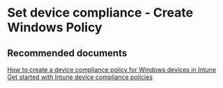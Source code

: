 <properties
	pageTitle="Set device compliance - Create Windows Policy"
	description="Set device compliance - Create Windows Policy"
	service="microsoft.intune"
	resource="intune"
	authors="mackie1604"
	displayOrder=""
	selfHelpType="generic"
	supportTopicIds="32599628"
	resourceTags=""
	productPesIds="15584"
	cloudEnvironments="public"
/>

# Set device compliance - Create Windows Policy

## **Recommended documents**

[How to create a device compliance policy for Windows devices in Intune](https://docs.microsoft.com/intune/compliance-policy-create-windows)<br>
[Get started with Intune device compliance policies](https://docs.microsoft.com/intune/device-compliance-get-started)<br>


